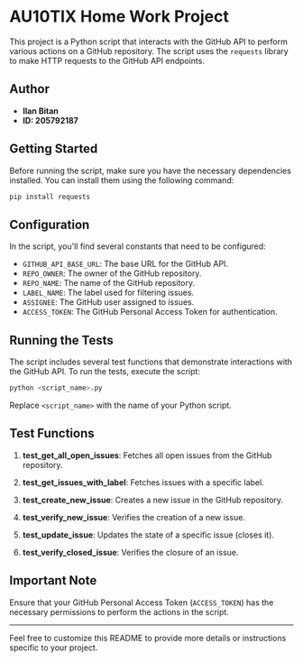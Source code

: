 # AU10TIX Home Work Project

This project is a Python script that interacts with the GitHub API to perform various actions on a GitHub repository. The script uses the `requests` library to make HTTP requests to the GitHub API endpoints.

## Author

- **Ilan Bitan**
- **ID: 205792187**

## Getting Started

Before running the script, make sure you have the necessary dependencies installed. You can install them using the following command:

```bash
pip install requests
```

## Configuration

In the script, you'll find several constants that need to be configured:

- `GITHUB_API_BASE_URL`: The base URL for the GitHub API.
- `REPO_OWNER`: The owner of the GitHub repository.
- `REPO_NAME`: The name of the GitHub repository.
- `LABEL_NAME`: The label used for filtering issues.
- `ASSIGNEE`: The GitHub user assigned to issues.
- `ACCESS_TOKEN`: The GitHub Personal Access Token for authentication.

## Running the Tests

The script includes several test functions that demonstrate interactions with the GitHub API. To run the tests, execute the script:

```bash
python <script_name>.py
```

Replace `<script_name>` with the name of your Python script.

## Test Functions

1. **test_get_all_open_issues**: Fetches all open issues from the GitHub repository.

2. **test_get_issues_with_label**: Fetches issues with a specific label.

3. **test_create_new_issue**: Creates a new issue in the GitHub repository.

4. **test_verify_new_issue**: Verifies the creation of a new issue.

5. **test_update_issue**: Updates the state of a specific issue (closes it).

6. **test_verify_closed_issue**: Verifies the closure of an issue.

## Important Note

Ensure that your GitHub Personal Access Token (`ACCESS_TOKEN`) has the necessary permissions to perform the actions in the script.

---

Feel free to customize this README to provide more details or instructions specific to your project.
